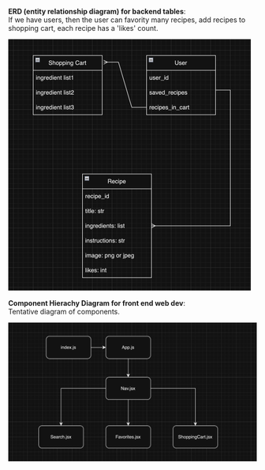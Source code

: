 **ERD (entity relationship diagram) for backend tables**: <br />
If we have users, then the user can favority many recipes, add recipes to shopping cart, each recipe has a 'likes' count.

<img width="492" alt="ERD-CutNPasta" src=./ERD-CutNPasta.png>

<br />

**Component Hierachy Diagram for front end web dev**: <br />
Tentative diagram of components.

<img width="666" alt="ComponentHierarchyDiagram-CutNPasta" src=./ComponentHierarchyDiagram-CutNPasta.png>

